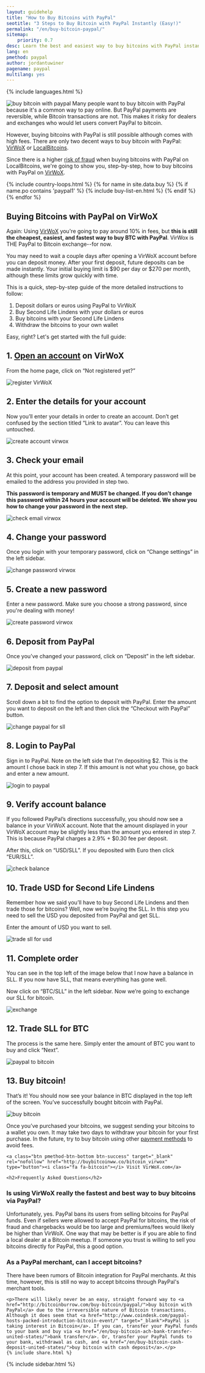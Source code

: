 ```yaml
---
layout: guidehelp
title: "How to Buy Bitcoins with PayPal"
seotitle: "3 Steps to Buy Bitcoin with PayPal Instantly (Easy!)"
permalink: "/en/buy-bitcoin-paypal/"
sitemap:
    priority: 0.7
desc: Learn the best and easiest way to buy bitcoins with PayPal instantly. See our 3 simple step guide all in one place.   
lang: en
pmethod: paypal
author: jordantuwiner
pagename: paypal
multilang: yes
---
```

<div class="col-sm-12">

{% include languages.html %}

<p><img class="img-responsive halfimg-right" alt="buy bitcoin with paypal" src="/img/icons/sepa.png"> Many people want to buy bitcoin with PayPal because it's a common way to pay online. But PayPal payments are reversible, while Bitcoin transactions are not. This makes it risky for dealers and exchanges who would let users convert PayPal to bitcoin.</p>

<p>However, buying bitcoins with PayPal is still possible although comes with high fees. There are only two decent ways to buy bitcoin with PayPal: <a href="/exchanges/virwox/">VirWoX</a> or <a href="/exchanges/localbitcoins/">LocalBitcoins</a>. </p>
<p>Since there is a higher <a href="https://www.paypal.com/sg/webapps/mpp/chargebacks" target="_blank">risk of fraud</a> when buying bitcoins with PayPal on LocalBitcoins, we're going to show you, step-by-step, how to buy bitcoins with PayPal on <a href="http://buybitcoinww.co/bitcoin_virwox" rel="nofollow" target="_blank">VirWoX</a>.</p>
</div>

<div class="col-sm-12">
	{% include country-loops.html %}
	{% for name in site.data.buy %}
	{% if name.po contains 'paypal1' %}
	{% include buy-list-en.html %}
	{% endif %}
	{% endfor %}
</div>

<div class="col-sm-12 small-large-break">
</div>


<div class="content-with-sidebar col-md-9">
<h2 id="pp-guide" class="pp-header">Buying Bitcoins with PayPal on VirWoX</h2>
	<p>Again: Using <a href="http://buybitcoinww.co/bitcoin_virwox" rel="nofollow" target="_blank">VirWoX</a> you're going to pay around 10% in fees, but <b>this is still the cheapest, easiest, and fastest way to buy BTC with PayPal</b>. VirWox is THE PayPal to Bitcoin exchange--for now.</p><p> You may need to wait a couple days after opening a VirWoX account before you can deposit money. After your first deposit, future deposits can be made instantly. Your initial buying limit is $90 per day or $270 per month, although these limits grow quickly with time. </p> <p>This is a quick, step-by-step guide of the more detailed instructions to follow: <ol><li>Deposit dollars or euros using PayPal to VirWoX</li><li>Buy Second Life Lindens with your dollars or euros</li><li>Buy bitcoins with your Second Life Lindens</li><li>Withdraw the bitcoins to your own wallet</li></ol></p> <p>Easy, right? Let's get started with the full guide:</p><h2>1. <a href="http://buybitcoinww.co/bitcoin_virwox" rel="nofollow" target="_blank">Open an account</a> on VirWoX</h2> <p>From the home page, click on “Not registered yet?”</p> <p><img src="/img/paypaltobtc/1.png" alt="register VirWoX" class="img-responsive kb-helper" /></p> <h2 id="enter-the-details-for-your-account">2. Enter the details for your account</h2> <p>Now you’ll enter your details in order to create an account. Don’t get confused by the section titled “Link to avatar”. You can leave this untouched. </p> <p><img src="/img/paypaltobtc/2.png" alt="create account virwox" class="img-responsive kb-helper" /></p> <h2 id="check-your-email">3. Check your email</h2> <p>At this point, your account has been created. A temporary password will be emailed to the address you provided in step two. </p> <p><strong>This password is temporary and MUST be changed. If you don’t change this password within 24 hours your account will be deleted. We show you how to change your password in the next step.</strong></p> <p><img src="/img/paypaltobtc/3.png" alt="check email virwox" class="img-responsive kb-helper" /></p> <h2 id="change-your-password">4. Change your password</h2> <p>Once you login with your temporary password, click on “Change settings” in the left sidebar. </p> <p><img src="/img/paypaltobtc/4.png" alt="change password virwox" class="img-responsive kb-helper" /></p> <h2 id="create-a-new-password">5. Create a new password</h2> <p>Enter a new password. Make sure you choose a strong password, since you're dealing with money! </p> <p><img src="/img/paypaltobtc/5.png" alt="create password virwox" class="img-responsive kb-helper" /></p> <h2 id="deposit-from-paypal">6. Deposit from PayPal</h2> <p>Once you’ve changed your password, click on “Deposit” in the left sidebar. </p> <p><img src="/img/paypaltobtc/6.png" alt="deposit from paypal" class="img-responsive kb-helper" /></p> <h2 id="deposit-and-select-amount">7. Deposit and select amount</h2> <p>Scroll down a bit to find the option to deposit with PayPal. Enter the amount you want to deposit on the left and then click the “Checkout with PayPal” button. </p> <p><img src="/img/paypaltobtc/7.png" alt="change paypal for sll" class="img-responsive kb-helper" /></p> <h2 id="login-to-paypal">8. Login to PayPal</h2> <p>Sign in to PayPal. Note on the left side that I'm depositing $2. This is the amount I chose back in step 7. If this amount is not what you chose, go back and enter a new amount. </p> <p><img src="/img/paypaltobtc/8.png" alt="login to paypal" class="img-responsive kb-helper" /></p> <h2 id="verify-acccount-balance">9. Verify account balance</h2> <p>If you followed PayPal’s directions successfully, you should now see a balance in your VirWoX account. Note that the amount displayed in your VirWoX account may be slightly less than the amount you entered in step 7. This is because PayPal charges a 2.9% + $0.30 fee per deposit. </p> <p>After this, click on “USD/SLL”. If you deposited with Euro then click “EUR/SLL”. </p> <p><img src="/img/paypaltobtc/9.png" alt="check balance" class="img-responsive kb-helper" /></p> <h2 id="trade-usd-for-second-life-lindens">10. Trade USD for Second Life Lindens</h2> <p>Remember how we said you’ll have to buy Second Life Lindens and then trade those for bitcoins? Well, now we’re buying the SLL. In this step you need to sell the USD you deposited from PayPal and get SLL. </p> <p>Enter the amount of USD you want to sell. </p> <p><img src="/img/paypaltobtc/10.png" alt="trade sll for usd" class="img-responsive kb-helper" /></p> <h2 id="complete-order">11. Complete order</h2> <p>You can see in the top left of the image below that I now have a balance in SLL. If you now have SLL, that means everything has gone well. </p> <p>Now click on “BTC/SLL” in the left sidebar. Now we’re going to exchange our SLL for bitcoin. </p> <p><img src="/img/paypaltobtc/11.png" alt="exchange" class="img-responsive kb-helper" /></p> <h2 id="trade-sll-for-btc">12. Trade SLL for BTC</h2> <p>The process is the same here. Simply enter the amount of BTC you want to buy and click “Next”. </p> <p><img src="/img/paypaltobtc/12.png" alt="paypal to bitcoin" class="img-responsive kb-helper" /></p> <h2 id="buy-bitcoin">13. Buy bitcoin!</h2> <p>That’s it! You should now see your balance in BTC displayed in the top left of the screen. You’ve successfully bought bitcoin with PayPal. </p> <p><img src="/img/paypaltobtc/13.png" alt="buy bitcoin" class="img-responsive kb-helper" /></p> 
	
<p>Once you’ve purchased your bitcoins, we suggest sending your bitcoins to a wallet you own. It may take two days to withdraw your bitcoin for your first purchase. In the future, try to buy bitcoin using other <a href="/en/payment-methods/">payment methods</a> to avoid fees. </p> 
	
	<a class="btn pmethod-btn-bottom btn-success" target="_blank" rel="nofollow" href="http://buybitcoinww.co/bitcoin_virwox" type="button"><i class="fa fa-bitcoin"></i> Visit VirWoX.com</a>
	
	<h2>Frequently Asked Questions</h2>
<h3>Is using VirWoX really the fastest and best way to buy bitcoins via PayPal?</h3>
<p>Unfortunately, yes. PayPal bans its users from selling bitcoins for PayPal funds. Even if sellers were allowed to accept PayPal for bitcoins, the risk of fraud and chargebacks would be too large and premiums/fees would likely be higher than VirWoX. One way that may be better is if you are able to find a local dealer at a Bitcoin meetup. If someone you trust is willing to sell you bitcoins directly for PayPal, this a good option.</p>

<h3>As a PayPal merchant, can I accept bitcoins?</h3>
<p>There have been rumors of Bitcoin integration for PayPal merchants. At this time, however, this is still no way to accept bitcoins through PayPal's merchant tools.</p>
	
	<p>There will likely never be an easy, straight forward way to <a href="http://bitcoinburrow.com/buy-bitcoin/paypal/">buy bitcoin with PayPal</a> due to the irreversible nature of Bitcoin transactions. Although it does seem that <a href="http://www.coindesk.com/paypal-hosts-packed-introduction-bitcoin-event/" target="_blank">PayPal is taking interest in Bitcoin</a>. If you can, transfer your PayPal funds to your bank and buy via <a href="/en/buy-bitcoin-ach-bank-transfer-united-states/">bank transfer</a>. Or, transfer your PayPal funds to your bank, withdrawal as cash, and <a href="/en/buy-bitcoin-cash-deposit-united-states/">buy bitcoin with cash deposit</a>.</p>
	{% include share.html %}
</div>
<div class="sidebar-add col-md-3">
	{% include sidebar.html %}
</div>